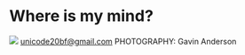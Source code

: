 # Where is my mind?

![](https://github.com/ymmah/Deterministic-DSA-ECDSA/blob/master/merged%20mining/AI/ArtBoard%20Image%20(494).jpg)
unicode20bf@gmail.com 
PHOTOGRAPHY: Gavin Anderson
